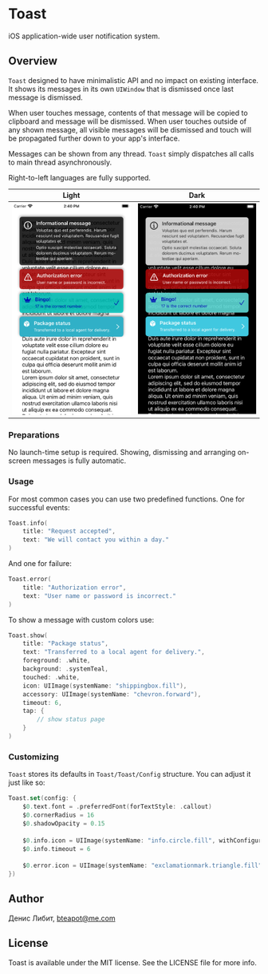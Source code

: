 # Toast

iOS application-wide user notification system.

## Overview

`Toast` designed to have minimalistic API and no impact on existing interface. It shows its messages in its own `UIWindow` that is dismissed once last message is dismissed.

When user touches message, contents of that message will be copied to clipboard and message will be dismissed. When user touches outside of any shown message, all visible messages will be dismissed and touch will be propagated further down to your app's interface. 

Messages can be shown from any thread. `Toast` simply dispatches all calls to main thread asynchronously.

Right-to-left languages are fully supported.

| Light | Dark |
| ---- | ---- |
|![Light theme](./Sources/Toast/Documentation.docc/Resources/screenshot-light@3x.png)|![Dark theme](./Sources/Toast/Documentation.docc/Resources/screenshot-dark@3x.png)|

### Preparations

No launch-time setup is required. Showing, dismissing and arranging on-screen messages is fully automatic.

### Usage

For most common cases you can use two predefined functions. One for successful events:

```swift
Toast.info(
    title: "Request accepted",
    text: "We will contact you within a day."
)
```

And one for failure:

```swift
Toast.error(
    title: "Authorization error",
    text: "User name or password is incorrect."
)
```

To show a message with custom colors use:

```swift
Toast.show(
    title: "Package status",
    text: "Transferred to a local agent for delivery.",
    foreground: .white,
    background: .systemTeal,
    touched: .white,
    icon: UIImage(systemName: "shippingbox.fill"),
    accessory: UIImage(systemName: "chevron.forward"),
    timeout: 6,
    tap: {
        // show status page
    }
)
```

### Customizing

`Toast` stores its defaults in ``Toast/Toast/Config`` structure. You can adjust it just like so:

```swift
Toast.set(config: {
    $0.text.font = .preferredFont(forTextStyle: .callout)
    $0.cornerRadius = 16
    $0.shadowOpacity = 0.15

    $0.info.icon = UIImage(systemName: "info.circle.fill", withConfiguration: UIImage.SymbolConfiguration(pointSize: 32))
    $0.info.timeout = 6

    $0.error.icon = UIImage(systemName: "exclamationmark.triangle.fill", withConfiguration: UIImage.SymbolConfiguration(pointSize: 32))
})
```

## Author

Денис Либит, bteapot@me.com

## License

Toast is available under the MIT license. See the LICENSE file for more info.









